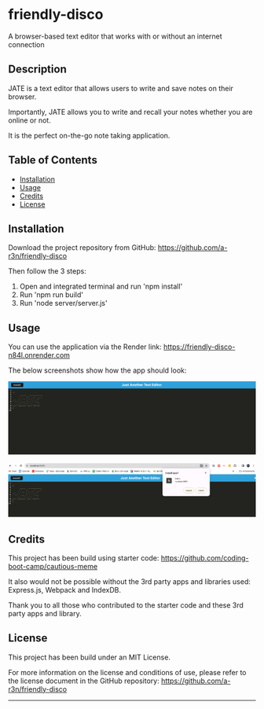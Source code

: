 # friendly-disco
A browser-based text editor that works with or without an internet connection

## Description

JATE is a text editor that allows users to write and save notes on their browser.

Importantly, JATE allows you to write and recall your notes whether you are online or not. 

It is the perfect on-the-go note taking application. 

## Table of Contents

- [Installation](#installation)
- [Usage](#usage)
- [Credits](#credits)
- [License](#license)

## Installation

Download the project repository from GitHub: https://github.com/a-r3n/friendly-disco

Then follow the 3 steps:
1. Open and integrated terminal and run 'npm install'
2. Run 'npm run build'
3. Run 'node server/server.js'

## Usage

You can use the application via the Render link: https://friendly-disco-n84l.onrender.com

The below screenshots show how the app should look:

![alt text](assets/jate-screenshot-1.png)

![alt text](assets/jate-screenshot-2.png)

## Credits

This project has been build using starter code: https://github.com/coding-boot-camp/cautious-meme

It also would not be possible without the 3rd party apps and libraries used: Express.js, Webpack and IndexDB. 

Thank you to all those who contributed to the starter code and these 3rd party apps and library. 

## License

This project has been build under an MIT License. 

For more information on the license and conditions of use, please refer to the license document in the GitHub repository: https://github.com/a-r3n/friendly-disco

---

